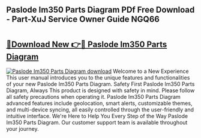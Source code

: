 ## Paslode Im350 Parts Diagram PDf Free Download - Part-XuJ Service Owner Guide NGQ66

# <h2><a href="http://dfjfygp.blite.top/?on=Paslode+Im350+Parts+Diagram">🔗Download New 👉🔴 Paslode Im350 Parts Diagram</a></h2>

[![Paslode Im350 Parts Diagram download](https://i.imgur.com/lujVjoI.png)](http://dfjfygp.blite.top/?on=Paslode+Im350+Parts+Diagram)
Welcome to a New Experience This user manual introduces you to the unique features and functionalities of your new Paslode Im350 Parts Diagram. Safety First Paslode Im350 Parts Diagram, Always This product is designed with safety in mind. Please follow all safety precautions when operating it. Paslode Im350 Parts Diagram advanced features include geolocation, smart alerts, customizable themes, and multi-device syncing, all easily controlled through the user-friendly and intuitive interface. We're Here to Help You Every Step of the Way Paslode Im350 Parts Diagram. Our customer support team is available throughout your journey.
